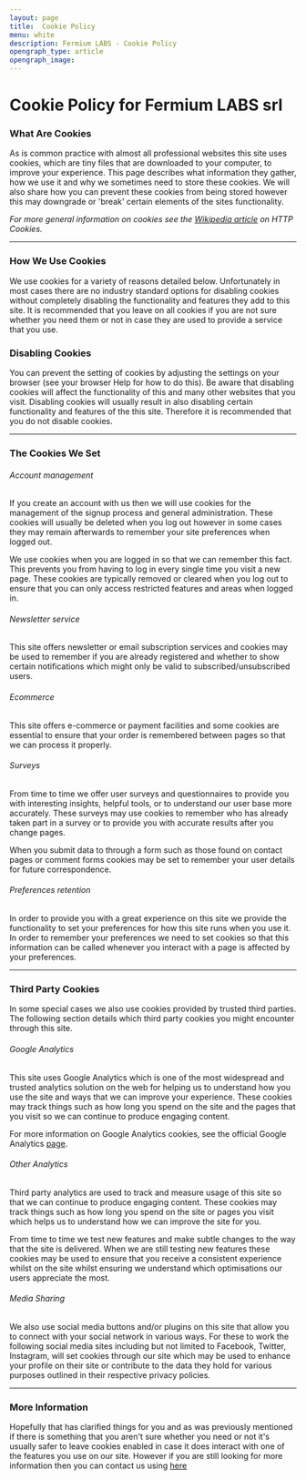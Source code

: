 ```yaml
---
layout: page
title:  Cookie Policy
menu: white
description: Fermium LABS - Cookie Policy
opengraph_type: article
opengraph_image:  
---
```

# Cookie Policy for Fermium LABS srl

### What Are Cookies

As is common practice with almost all professional websites this site uses cookies, which are tiny files that are downloaded to your computer, to improve your experience. This page describes what information they gather, how we use it and why we sometimes need to store these cookies. We will also share how you can prevent these cookies from being stored however this may downgrade or 'break' certain elements of the sites functionality.

*For more general information on cookies see the [Wikipedia article](https://en.wikipedia.org/wiki/HTTP_cookie) on HTTP Cookies.*

___

### How We Use Cookies

We use cookies for a variety of reasons detailed below. Unfortunately in most cases there are no industry standard options for disabling cookies without completely disabling the functionality and features they add to this site. It is recommended that you leave on all cookies if you are not sure whether you need them or not in case they are used to provide a service that you use.


### Disabling Cookies

You can prevent the setting of cookies by adjusting the settings on your browser (see your browser Help for how to do this). Be aware that disabling cookies will affect the functionality of this and many other websites that you visit. Disabling cookies will usually result in also disabling certain functionality and features of the this site. Therefore it is recommended that you do not disable cookies.

___

### The Cookies We Set

###### Account management

If you create an account with us then we will use cookies for the management of the signup process and general administration. These cookies will usually be deleted when you log out however in some cases they may remain afterwards to remember your site preferences when logged out.

We use cookies when you are logged in so that we can remember this fact. This prevents you from having to log in every single time you visit a new page. These cookies are typically removed or cleared when you log out to ensure that you can only access restricted features and areas when logged in.

###### Newsletter service

This site offers newsletter or email subscription services and cookies may be used to remember if you are already registered and whether to show certain notifications which might only be valid to subscribed/unsubscribed users.

###### Ecommerce

This site offers e-commerce or payment facilities and some cookies are essential to ensure that your order is remembered between pages so that we can process it properly.

###### Surveys

From time to time we offer user surveys and questionnaires to provide you with interesting insights, helpful tools, or to understand our user base more accurately. These surveys may use cookies to remember who has already taken part in a survey or to provide you with accurate results after you change pages.

When you submit data to through a form such as those found on contact pages or comment forms cookies may be set to remember your user details for future correspondence.

###### Preferences retention

In order to provide you with a great experience on this site we provide the functionality to set your preferences for how this site runs when you use it. In order to remember your preferences we need to set cookies so that this information can be called whenever you interact with a page is affected by your preferences.

___

### Third Party Cookies

In some special cases we also use cookies provided by trusted third parties. The following section details which third party cookies you might encounter through this site.

###### Google Analytics

This site uses Google Analytics which is one of the most widespread and trusted analytics solution on the web for helping us to understand how you use the site and ways that we can improve your experience. These cookies may track things such as how long you spend on the site and the pages that you visit so we can continue to produce engaging content.

For more information on Google Analytics cookies, see the official Google Analytics [page](https://analytics.google.com/analytics/web/).

###### Other Analytics

Third party analytics are used to track and measure usage of this site so that we can continue to produce engaging content. These cookies may track things such as how long you spend on the site or pages you visit which helps us to understand how we can improve the site for you.

From time to time we test new features and make subtle changes to the way that the site is delivered. When we are still testing new features these cookies may be used to ensure that you receive a consistent experience whilst on the site whilst ensuring we understand which optimisations our users appreciate the most.

###### Media Sharing

We also use social media buttons and/or plugins on this site that allow you to connect with your social network in various ways. For these to work the following social media sites including but not limited to Facebook, Twitter, Instagram, will set cookies through our site which may be used to enhance your profile on their site or contribute to the data they hold for various purposes outlined in their respective privacy policies.

___

### More Information

Hopefully that has clarified things for you and as was previously mentioned if there is something that you aren't sure whether you need or not it's usually safer to leave cookies enabled in case it does interact with one of the features you use on our site. However if you are still looking for more information then you can contact us using [here](/contact-us)
